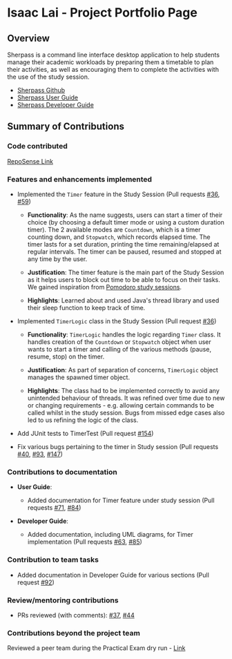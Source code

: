 # Isaac Lai - Project Portfolio Page

## Overview

Sherpass is a command line interface desktop application to help students manage their academic workloads
by preparing them a timetable to plan their activities, as well as encouraging them to
complete the activities with the use of the study session.

- [Sherpass Github](https://github.com/AY2122S2-CS2113T-T09-1/tp)
- [Sherpass User Guide](https://ay2122s2-cs2113t-t09-1.github.io/tp/UserGuide.html)
- [Sherpass Developer Guide](https://ay2122s2-cs2113t-t09-1.github.io/tp/DeveloperGuide.html)

## Summary of Contributions

### Code contributed

[RepoSense Link](https://nus-cs2113-ay2122s2.github.io/tp-dashboard/?search=laiisaac&breakdown=true)

### Features and enhancements implemented

- Implemented the `Timer` feature in the Study Session (Pull requests 
[#36](https://github.com/AY2122S2-CS2113T-T09-1/tp/pull/36),
  [#59](https://github.com/AY2122S2-CS2113T-T09-1/tp/pull/59))

    - **Functionality**: As the name suggests, users can start a timer of their choice (by choosing a default timer mode
  or using a custom duration timer). The 2 available modes are `Countdown`, which is a timer counting down, and
  `Stopwatch`, which records elapsed time. The timer lasts for a set duration, printing the time remaining/elapsed at 
  regular intervals. The timer can be paused, resumed and stopped at any time by the user.
  
    - **Justification**: The timer feature is the main part of the Study Session as it helps users to block out time to 
  be able to focus on their tasks. We gained inspiration from 
  [Pomodoro study sessions](https://examstudyexpert.com/pomodoro-study-method/).
  
    - **Highlights**: Learned about and used Java's thread library and used their sleep function to keep track of time.
  

- Implemented `TimerLogic` class in the Study Session (Pull request 
[#36](https://github.com/AY2122S2-CS2113T-T09-1/tp/pull/36))

  - **Functionality**: `TimerLogic` handles the logic regarding `Timer` class. It handles creation of the `Countdown`
  or `Stopwatch` object when user wants to start a timer and calling of the various methods (pause, resume, stop) on the
  timer.
  
  - **Justification**: As part of separation of concerns, `TimerLogic` object manages the spawned timer object.

  - **Highlights**: The class had to be implemented correctly to avoid any unintended behaviour of threads. It
  was refined over time due to new or changing requirements - e.g. allowing certain commands to be called whilst
  in the study session. Bugs from missed edge cases also led to us refining the logic of the class.
  
- Add JUnit tests to TimerTest (Pull request
  [#154](https://github.com/AY2122S2-CS2113T-T09-1/tp/pull/154))
- Fix various bugs pertaining to the timer in Study session (Pull requests
  [#40](https://github.com/AY2122S2-CS2113T-T09-1/tp/pull/40),
  [#93](https://github.com/AY2122S2-CS2113T-T09-1/tp/pull/93),
  [#147](https://github.com/AY2122S2-CS2113T-T09-1/tp/pull/147))

### Contributions to documentation

- **User Guide**:

  - Added documentation for Timer feature under study session (Pull requests 
  [#71](https://github.com/AY2122S2-CS2113T-T09-1/tp/pull/71),
  [#84](https://github.com/AY2122S2-CS2113T-T09-1/tp/pull/84))

- **Developer Guide**:

  - Added documentation, including UML diagrams, for Timer implementation (Pull requests 
  [#63](https://github.com/AY2122S2-CS2113T-T09-1/tp/pull/63),
  [#85](https://github.com/AY2122S2-CS2113T-T09-1/tp/pull/85))

### Contribution to team tasks

- Added documentation in Developer Guide for various sections (Pull request
  [#92](https://github.com/AY2122S2-CS2113T-T09-1/tp/pull/92))

### Review/mentoring contributions

- PRs reviewed (with comments): [#37](https://github.com/AY2122S2-CS2113T-T09-1/tp/pull/37),
[#44](https://github.com/AY2122S2-CS2113T-T09-1/tp/pull/44)

### Contributions beyond the project team

Reviewed a peer team during the Practical Exam dry run - [Link](https://github.com/laiisaac/ped/issues)
